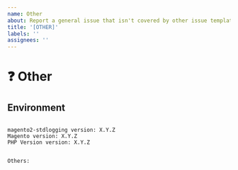 ```yaml
---
name: Other
about: Report a general issue that isn't covered by other issue templates.
title: '[OTHER]'
labels: ''
assignees: ''
---
```


<!--
PLEASE HELP US PROCESS GITHUB ISSUES FASTER BY PROVIDING THE FOLLOWING INFORMATION.

ISSUES MISSING IMPORTANT INFORMATION MAY BE CLOSED WITHOUT INVESTIGATION.
-->

# :question: Other
<!-- If you're asking a question, have you searched through Github first? -->


## Environment

<pre><code>
magento2-stdlogging version: X.Y.Z
Magento version: X.Y.Z 
PHP Version version: X.Y.Z 
<!-- Check whether this is still an issue in the most recent magento2-stdlogging version -->

Others:
<!-- Anything else relevant?  Operating system version, IDE, package manager, HTTP server, ... -->
</code></pre>